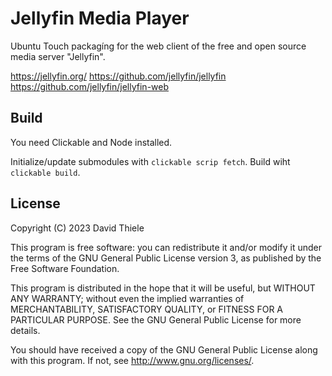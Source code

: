 # Jellyfin Media Player

Ubuntu Touch packagíng for the web client of the free and open source media server "Jellyfin".

<https://jellyfin.org/>
<https://github.com/jellyfin/jellyfin>
<https://github.com/jellyfin/jellyfin-web>

## Build

You need Clickable and Node installed.

Initialize/update submodules with `clickable scrip fetch`.
Build wiht `clickable build`.

## License

Copyright (C) 2023  David Thiele

This program is free software: you can redistribute it and/or modify it under the terms of the GNU General Public License version 3, as published
by the Free Software Foundation.

This program is distributed in the hope that it will be useful, but WITHOUT ANY WARRANTY; without even the implied warranties of MERCHANTABILITY, SATISFACTORY QUALITY, or FITNESS FOR A PARTICULAR PURPOSE.  See the GNU General Public License for more details.

You should have received a copy of the GNU General Public License along with this program.  If not, see <http://www.gnu.org/licenses/>.

